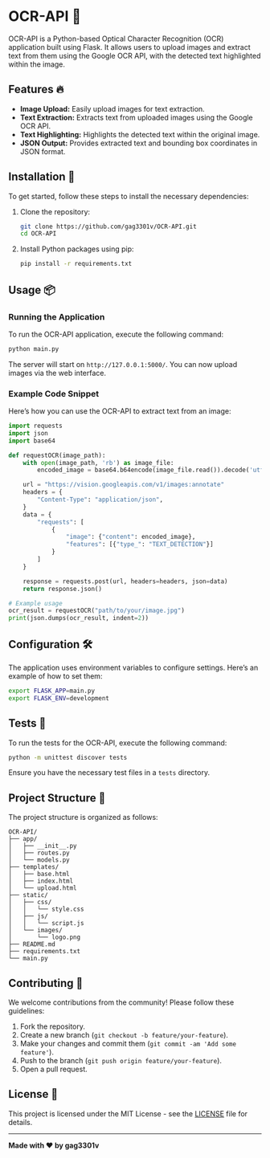 # OCR-API 📄

OCR-API is a Python-based Optical Character Recognition (OCR) application built using Flask. It allows users to upload images and extract text from them using the Google OCR API, with the detected text highlighted within the image.

## Features 🔥

- **Image Upload:** Easily upload images for text extraction.
- **Text Extraction:** Extracts text from uploaded images using the Google OCR API.
- **Text Highlighting:** Highlights the detected text within the original image.
- **JSON Output:** Provides extracted text and bounding box coordinates in JSON format.

## Installation 🔧

To get started, follow these steps to install the necessary dependencies:

1. Clone the repository:
   ```bash
   git clone https://github.com/gag3301v/OCR-API.git
   cd OCR-API
   ```

2. Install Python packages using pip:
   ```bash
   pip install -r requirements.txt
   ```

## Usage 📦

### Running the Application

To run the OCR-API application, execute the following command:

```bash
python main.py
```

The server will start on `http://127.0.0.1:5000/`. You can now upload images via the web interface.

### Example Code Snippet

Here’s how you can use the OCR-API to extract text from an image:

```python
import requests
import json
import base64

def requestOCR(image_path):
    with open(image_path, 'rb') as image_file:
        encoded_image = base64.b64encode(image_file.read()).decode('utf-8')

    url = "https://vision.googleapis.com/v1/images:annotate"
    headers = {
        "Content-Type": "application/json",
    }
    data = {
        "requests": [
            {
                "image": {"content": encoded_image},
                "features": [{"type_": "TEXT_DETECTION"}]
            }
        ]
    }

    response = requests.post(url, headers=headers, json=data)
    return response.json()

# Example usage
ocr_result = requestOCR("path/to/your/image.jpg")
print(json.dumps(ocr_result, indent=2))
```

## Configuration 🛠️

The application uses environment variables to configure settings. Here’s an example of how to set them:

```bash
export FLASK_APP=main.py
export FLASK_ENV=development
```

## Tests 🧪

To run the tests for the OCR-API, execute the following command:

```bash
python -m unittest discover tests
```

Ensure you have the necessary test files in a `tests` directory.

## Project Structure 📁

The project structure is organized as follows:

```
OCR-API/
├── app/
│   ├── __init__.py
│   ├── routes.py
│   └── models.py
├── templates/
│   ├── base.html
│   ├── index.html
│   └── upload.html
├── static/
│   ├── css/
│   │   └── style.css
│   ├── js/
│   │   └── script.js
│   └── images/
│       └── logo.png
├── README.md
├── requirements.txt
└── main.py
```

## Contributing 🙌

We welcome contributions from the community! Please follow these guidelines:

1. Fork the repository.
2. Create a new branch (`git checkout -b feature/your-feature`).
3. Make your changes and commit them (`git commit -am 'Add some feature'`).
4. Push to the branch (`git push origin feature/your-feature`).
5. Open a pull request.

## License 📄

This project is licensed under the MIT License - see the [LICENSE](LICENSE) file for details.

---

**Made with ❤️ by gag3301v**